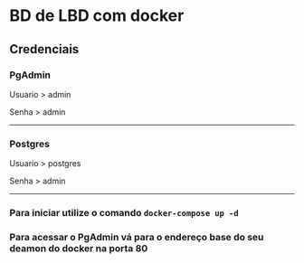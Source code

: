 # BD de LBD com docker


## Credenciais

### PgAdmin

Usuario > admin

Senha > admin

---

### Postgres

Usuario > postgres

Senha > admin

---

### Para iniciar utilize o comando `docker-compose up -d`
### Para acessar o PgAdmin vá para o endereço base do seu deamon do docker na porta 80
